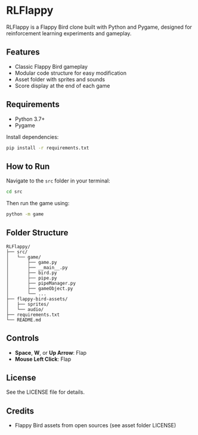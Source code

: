# RLFlappy

RLFlappy is a Flappy Bird clone built with Python and Pygame, designed for reinforcement learning experiments and gameplay.

## Features
- Classic Flappy Bird gameplay
- Modular code structure for easy modification
- Asset folder with sprites and sounds
- Score display at the end of each game

## Requirements
- Python 3.7+
- Pygame

Install dependencies:
```bash
pip install -r requirements.txt
```


## How to Run

Navigate to the `src` folder in your terminal:
```bash
cd src
```
Then run the game using:
```bash
python -m game
```

## Folder Structure
```
RLFlappy/
├── src/
│   └── game/
│       ├── game.py
│       ├── __main__.py
│       ├── bird.py
│       ├── pipe.py
│       ├── pipeManager.py
│       ├── gameObject.py
│       └── ...
├── flappy-bird-assets/
│   ├── sprites/
│   └── audio/
├── requirements.txt
└── README.md
```

## Controls
- **Space**, **W**, or **Up Arrow**: Flap
- **Mouse Left Click**: Flap

## License
See the LICENSE file for details.

## Credits
- Flappy Bird assets from open sources (see asset folder LICENSE)
